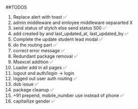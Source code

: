 ##TODOS

1. Replace alert with toast ✅
2. admin middleware and emloyee middleware separarted X
3. send status of stytch else send status 500 ✅
4. add created by and last_updated_at, last_updated_by ✅
5. Complete the update student lead modal ✅
6. do the routing part ✅
7. correct error message ✅
8. Redundant package removal ✅
9. Msexcel addition ✅
10. Loader add in all pages ✅
11. logout and auth/login -> login
12. logged out user auth routing ✅
13. dob issue ✅
14. package cleanup ✅
15. +91 prepend, mobile_number use instead of phone ✅
16. capitailize gender ✅
